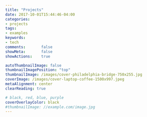 ```yaml
---
title: "Projects"
date: 2017-10-01T15:44:46-04:00
categories:
- projects
tags:
- examples
keywords:
- tech
comments:       false
showMeta:       false
showActions:    true

autoThumbnailImage: false
thumbnailImagePosition: "top"
thumbnailImage: /images/cover-philadelphia-bridge-750x255.jpg
coverImage: /images/cover-laptop-coffee-1500x997.jpeg
metaAlignment: center
clearReading: true

# black, red, blue, purple
coverOverlayColor: black
#thumbnailImage: //example.com/image.jpg
---
```

